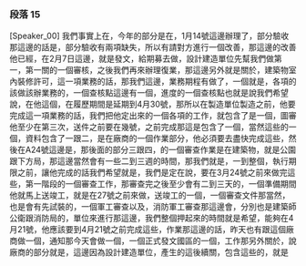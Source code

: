 ### 段落 15

[Speaker_00] 我們事實上在，今年的部分是在，1月14號這邊辦理了，部分驗收那這邊的話是，部分驗收有兩項缺失，所以有請對方進行一個改善，那這邊的改善他已經，在2月7日這邊，就是發文，給期募去做，設計建造單位先幫我們做第一，第一關的一個審核，之後我們再來辦理復業，那這邊另外就是關於，建築物室內裝修許可，這一項業務的話，那我們這邊，業務期程有做了，一個就是，各項的該做該辦業務的，一個查核點這邊有一個，進度的一個查核點也就是說我們希望說，在他這個，在履歷期間是延期到4月30號，那所以在製造單位製造之前，他要完成這一項業務的話，我們把他定出來的一個各項的工作，就包含了是一個，圖審他至少在第三次，送件之前要在幾號，之前完成那這是包含了一個，當然這些的一個，資料包含了一跟二，是在廠商的一個作業部分，他必須要去盡快完成這些，然後在A24號這邊是，那後面的部分三跟四，的一個審查作業是在建築物，就是公園跟下方局，那這邊當然會有一些二到三週的時間，那我們就是，一到整個，執行期限之前，讓他完成的話我們希望就是，我們是定在說，要在3月24號之前來做完這些，第一階段的一個審查工作，那審查完之後至少會有二到三天的，一個準備期間他就馬上送竣工，就是在27號之前來做，送竣工的一個，一個審查文件那當然，也是會有先試裝的，一個軍工審查以及，消防軍工審查那這邊會，分別也是建築師公衛跟消防局的，單位來進行那這邊，我們整個押起來的時間就是希望，能夠在4月21號，他應該要到4月21號之前完成這些，作業那這邊的話，昨天也有跟這個廠商做一個，通知那今天會做一個，一個正式發文國區的一個，工作那另外關於，說廠商的部分就是，這邊因為設計建造單位，產生的這後續關，包含這些的，就是